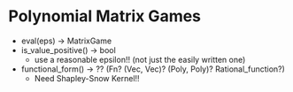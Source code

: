 # Polynomial Matrix Games

- eval(eps) -> MatrixGame
- is_value_positive() -> bool
  - use a reasonable epsilon!! (not just the easily written one)
- functional_form() -> ?? (Fn? (Vec, Vec)? (Poly, Poly)? Rational_function?)
  - Need Shapley-Snow Kernel!!